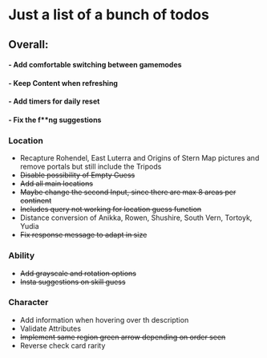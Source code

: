 # Just a list of a bunch of todos

## __Overall:__
#### - Add comfortable switching between gamemodes
#### - Keep Content when refreshing
#### - Add timers for daily reset
#### - Fix the f**ng suggestions

### __Location__
- Recapture Rohendel, East Luterra and Origins of Stern Map pictures and remove portals but still include the Tripods
- ~~Disable possibility of Empty Guess~~
- ~~Add all main locations~~
- ~~Maybe change the second Input, since there are max 8 areas per continent~~
- ~~Includes query not working for location guess function~~
- Distance conversion of Anikka, Rowen, Shushire, South Vern, Tortoyk, Yudia
- ~~Fix response message to adapt in size~~

### __Ability__
- ~~Add grayscale and rotation options~~
- ~~Insta suggestions on skill guess~~

### __Character__
- Add information when hovering over th description
- Validate Attributes
- ~~Implement same region green arrow depending on order seen~~
- Reverse check card rarity